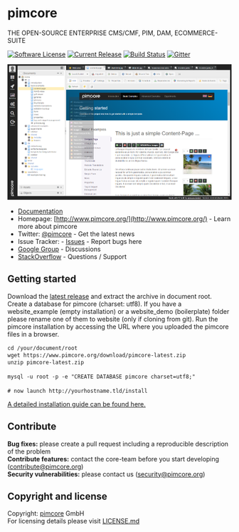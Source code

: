 # pimcore

THE OPEN-SOURCE ENTERPRISE CMS/CMF, PIM, DAM, ECOMMERCE-SUITE

[![Software License](https://img.shields.io/badge/license-GPLv3-brightgreen.svg?style=flat)](LICENSE.md)
[![Current Release](https://img.shields.io/packagist/v/pimcore/pimcore.svg?style=flat)](https://packagist.org/packages/pimcore/pimcore)
[![Build Status](https://travis-ci.org/pimcore/pimcore.svg?branch=master)](https://travis-ci.org/pimcore/pimcore)
[![Gitter](https://img.shields.io/badge/gitter-join%20chat-brightgreen.svg?style=flat)](https://gitter.im/pimcore/pimcore?utm_source=badge&utm_medium=badge&utm_campaign=pr-badge)


![Editing Interface](website_demo/static/screenshots/1.png)

* [Documentation](https://www.pimcore.org/wiki/)
* Homepage: [http://www.pimcore.org/](http://www.pimcore.org/) - Learn more about pimcore
* Twitter: [@pimcore](https://twitter.com/pimcore) - Get the latest news
* Issue Tracker: - [Issues](https://github.com/pimcore/pimcore/issues) - Report bugs here
* [Google Group](https://groups.google.com/forum/#!forum/pimcore) - Discussions 
* [StackOverflow](http://stackoverflow.com/questions/tagged/pimcore) - Questions / Support 


## Getting started

Download the [latest release](http://www.pimcore.org/download) and extract the archive in document root.
Create a database for pimcore (charset: utf8). If you have a website_example (empty installation) or a website_demo (boilerplate) folder please rename one of them to website (only if cloning from git).
Run the pimcore installation by accessing the URL where you uploaded the pimcore files in a browser.

```
cd /your/document/root
wget https://www.pimcore.org/download/pimcore-latest.zip
unzip pimcore-latest.zip

mysql -u root -p -e "CREATE DATABASE pimcore charset=utf8;"

# now launch http://yourhostname.tld/install
```

[A detailed installation guide can be found here.](http://www.pimcore.org/wiki/pages/viewpage.action?pageId=12124463)


## Contribute
**Bug fixes:** please create a pull request including a reproducible description of the problem  
**Contribute features:** contact the core-team before you start developing (contribute@pimcore.org)  
**Security vulnerabilities:** please contact us (security@pimcore.org)  

## Copyright and license 
Copyright: [pimcore](http://www.pimcore.org) GmbH  
For licensing details please visit [LICENSE.md](LICENSE.md) 
